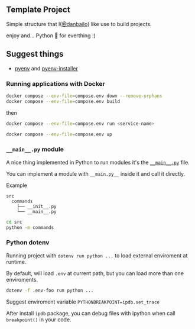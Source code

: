 ## Template Project

Simple structure that I([@danbailo](https://github.com/danbailo)) like use to build projects.

enjoy and... Python 🐍 for everthing :)

## Suggest things

- [pyenv](https://github.com/pyenv/pyenv) and [pyenv-installer](https://github.com/pyenv/pyenv-installer)

### Running applications with Docker

```bash
docker compose --env-file=compose.env down --remove-orphans
docker compose --env-file=compose.env build
```

then

```bash
docker compose --env-file=compose.env run <service-name>
```

```bash
docker compose --env-file=compose.env up
```

### `__main__.py` module

A nice thing implemented in Python to run modules it's the [`__main__.py`](https://docs.python.org/3/library/__main__.html#main-py-in-python-packages) file.

You can implement a module with `__main.py__` inside it and call it directly.

Example

```
src
  commands
    ├── __init__.py
    └── __main__.py
```


```bash
cd src
python -m commands
```

### Python dotenv

Running project with `dotenv run python ...` to load external enviroment at runtime.

By default, will load `.env` at current path, but you can load more than one enviroments.

```bash
dotenv -f .env-foo run python ...
```

Suggest enviroment variable `PYTHONBREAKPOINT=ipdb.set_trace`

After install `ipdb` package, you can debug files with ipython when call `breakpoint()` in your code.
